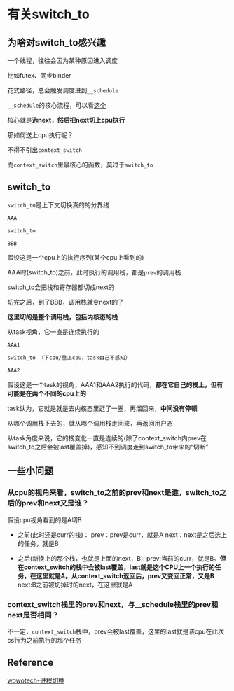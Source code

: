 # 有关switch_to

## 为啥对switch_to感兴趣
一个线程，往往会因为某种原因进入调度

比如futex、同步binder

花式路径，总会触发调度进到`__schedule`

`__schedule`的核心流程，可以看[这个](https://github.com/Rust401/OS-kernel-dev-config/blob/main/notes/schedule/key_path_schedule.md)

核心就是**选next，然后把next切上cpu执行**

那如何送上cpu执行呢？

不得不引出`context_switch`

而`context_switch`里最核心的函数，莫过于`switch_to`

## switch_to

`switch_to`是上下文切换真的的分界线

```txt
AAA

switch_to

BBB
```

假设这是一个cpu上的执行序列(某个cpu上看到的)

AAA时(switch_to)之前，此时执行的调用栈，都是`prev`的调用栈

switch_to会把栈和寄存器都切成next的

切完之后，到了BBB，调用栈就变next的了

**这里切的是整个调用栈，包括内核态的栈**

从task视角，它一直是连续执行的

```txt
AAA1

switch_to （下cpu/重上cpu，task自己不感知）

AAA2
```

假设这是一个task的视角，AAA1和AAA2执行的代码，**都在它自己的栈上，但有可能是在两个不同的cpu上的**

task认为，它就是就是去内核态里逛了一圈，再溜回来，**中间没有停顿**

从哪个调用栈下去的，就从哪个调用栈走回来，再返回用户态

从task角度来说，它的栈变化一直是连续的(除了context_switch内prev在switch_to之后会被last覆盖掉)，感知不到调度走到switch_to带来的“切断”

## 一些小问题
### 从cpu的视角来看，switch_to之前的prev和next是谁，switch_to之后的prev和next又是谁？

假设cpu视角看到的是A切B

* 之前(此时还是curr的栈)：
prev：prev是curr，就是A
next：next是之后选上的任务，就是B

* 之后(新换上的那个栈，也就是上面的next，B):
prev:当前的curr，就是B。**但在context_switch的栈中会被last覆盖，last就是这个CPU上一个执行的任务，在这里就是A。从context_switch返回后，prev又变回正常，又是B**
next:B之前被切掉时的next，在这里就是A

### context_switch栈里的prev和next，与__schedule栈里的prev和next是否相同？

不一定，`context_switch`栈中，prev会被last覆盖，这里的last就是该cpu在此次cs行为之前执行的那个任务

## Reference
[wowotech-进程切换](http://www.wowotech.net/process_management/context-switch-arch.html)





